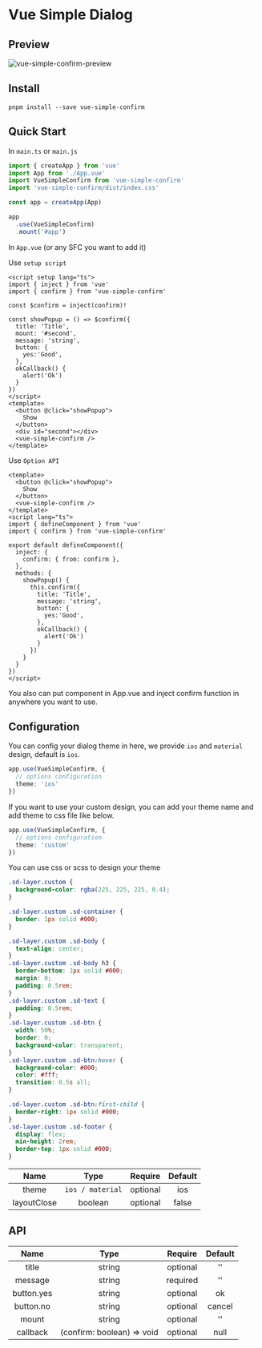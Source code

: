 # Vue Simple Dialog

## Preview

![vue-simple-confirm-preview](https://user-images.githubusercontent.com/52522402/210203965-8f58fe9f-4314-4e02-bd6c-582f13d5c51a.gif)

## Install

```
pnpm install --save vue-simple-confirm
```

## Quick Start

In `main.ts` or `main.js`
```typescript
import { createApp } from 'vue'
import App from './App.vue'
import VueSimpleConfirm from 'vue-simple-confirm'
import 'vue-simple-confirm/dist/index.css'

const app = createApp(App)

app
  .use(VueSimpleConfirm)
  .mount('#app')
```

In `App.vue` (or any SFC you want to add it)

Use `setup script`
```vue
<script setup lang="ts">
import { inject } from 'vue'
import { confirm } from 'vue-simple-confirm'

const $confirm = inject(confirm)!

const showPopup = () => $confirm({
  title: 'Title',
  mount: '#second',
  message: 'string',
  button: {
    yes:'Good',
  },
  okCallback() {
    alert('Ok')
  }
})
</script>
<template>
  <button @click="showPopup">
    Show
  </button>
  <div id="second"></div>
  <vue-simple-confirm />
</template>
```

Use `Option API`
```vue
<template>
  <button @click="showPopup">
    Show
  </button>
  <vue-simple-confirm />
</template>
<script lang="ts">
import { defineComponent } from 'vue'
import { confirm } from 'vue-simple-confirm'

export default defineComponent({
  inject: {
    confirm: { from: confirm },
  },
  methods: {
    showPopup() {
      this.confirm({
        title: 'Title',
        message: 'string',
        button: {
          yes:'Good',
        },
        okCallback() {
          alert('Ok')
        }
      })
    }
  }
})
</script>
```
You also can put component in App.vue and inject confirm function in anywhere you want to use.

## Configuration

You can config your dialog theme in here, we provide `ios` and `material` design, default is `ios`.
```typescript
app.use(VueSimpleConfirm, {
  // options configuration
  theme: 'ios'
})
```

If you want to use your custom design, you can add your theme name and add theme to css file like below.
```typescript
app.use(VueSimpleConfirm, {
  // options configuration
  theme: 'custom'
})
```
You can use css or scss to design your theme
```css
.sd-layer.custom {
  background-color: rgba(225, 225, 225, 0.4); 
}

.sd-layer.custom .sd-container {
  border: 1px solid #000;
}

.sd-layer.custom .sd-body {
  text-align: center;
}
.sd-layer.custom .sd-body h3 {
  border-bottom: 1px solid #000;
  margin: 0;
  padding: 0.5rem;
}
.sd-layer.custom .sd-text {
  padding: 0.5rem;
}
.sd-layer.custom .sd-btn {
  width: 50%;
  border: 0;
  background-color: transparent;
}
.sd-layer.custom .sd-btn:hover {
  background-color: #000;
  color: #fff;
  transition: 0.5s all;
}

.sd-layer.custom .sd-btn:first-child {
  border-right: 1px solid #000;
}
.sd-layer.custom .sd-footer {
  display: flex;
  min-height: 2rem;
  border-top: 1px solid #000;
}
```


|Name|Type|Require|Default|
|:---:|:---:|:---:|:---:|
|theme|`ios / material`|optional|ios|
|layoutClose|boolean|optional|false|

## API
|Name|Type|Require|Default|
|:---:|:---:|:---:|:---:|
|title|string|optional|''|
|message|string|required|''|
|button.yes|string|optional|ok|
|button.no|string|optional|cancel|
|mount|string|optional|''|
|callback|(confirm: boolean) => void|optional|null|
